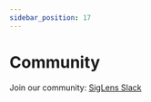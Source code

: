 ```yaml
---
sidebar_position: 17
---
```


# Community

Join our community: [SigLens Slack](http://www.sigscalr.io/slack)

